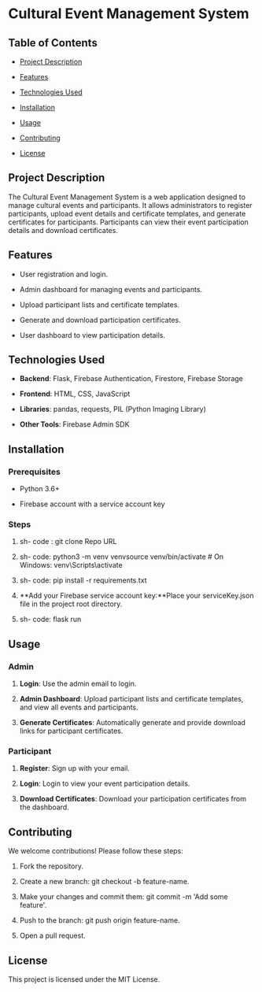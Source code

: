 Cultural Event Management System
================================

Table of Contents
-----------------

*   [Project Description](#project-description)
    
*   [Features](#features)
    
*   [Technologies Used](#technologies-used)
    
*   [Installation](#installation)
    
*   [Usage](#usage)
    
*   [Contributing](#contributing)
    
*   [License](#license)
    

Project Description
-------------------

The Cultural Event Management System is a web application designed to manage cultural events and participants. It allows administrators to register participants, upload event details and certificate templates, and generate certificates for participants. Participants can view their event participation details and download certificates.

Features
--------

*   User registration and login.
    
*   Admin dashboard for managing events and participants.
    
*   Upload participant lists and certificate templates.
    
*   Generate and download participation certificates.
    
*   User dashboard to view participation details.
    

Technologies Used
-----------------

*   **Backend**: Flask, Firebase Authentication, Firestore, Firebase Storage
    
*   **Frontend**: HTML, CSS, JavaScript
    
*   **Libraries**: pandas, requests, PIL (Python Imaging Library)
    
*   **Other Tools**: Firebase Admin SDK
    

Installation
------------

### Prerequisites

*   Python 3.6+
    
*   Firebase account with a service account key
    

### Steps

1.  sh- code : git clone Repo URL
    
2.  sh- code: python3 -m venv venvsource venv/bin/activate # On Windows: venv\\Scripts\\activate
    
3.  sh- code: pip install -r requirements.txt
    
4.  **Add your Firebase service account key:**Place your serviceKey.json file in the project root directory.
    
5.  sh- code: flask run
    

Usage
-----

### Admin

1.  **Login**: Use the admin email to login.
    
2.  **Admin Dashboard**: Upload participant lists and certificate templates, and view all events and participants.
    
3.  **Generate Certificates**: Automatically generate and provide download links for participant certificates.
    

### Participant

1.  **Register**: Sign up with your email.
    
2.  **Login**: Login to view your event participation details.
    
3.  **Download Certificates**: Download your participation certificates from the dashboard.
    

Contributing
------------

We welcome contributions! Please follow these steps:

1.  Fork the repository.
    
2.  Create a new branch: git checkout -b feature-name.
    
3.  Make your changes and commit them: git commit -m 'Add some feature'.
    
4.  Push to the branch: git push origin feature-name.
    
5.  Open a pull request.
    

License
-------

This project is licensed under the MIT License.
